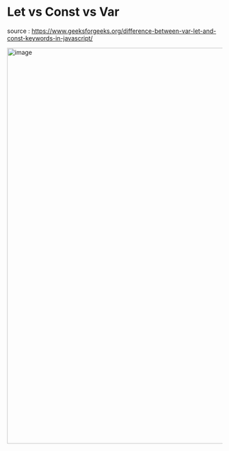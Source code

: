 # Let vs Const vs Var

source : https://www.geeksforgeeks.org/difference-between-var-let-and-const-keywords-in-javascript/

<img width="924" alt="image" src="https://github.com/SudirKrishnaaRS/JavaScript_Tutorial/assets/67383465/0dbfe613-8b95-44c9-8b47-dea0da250719">

